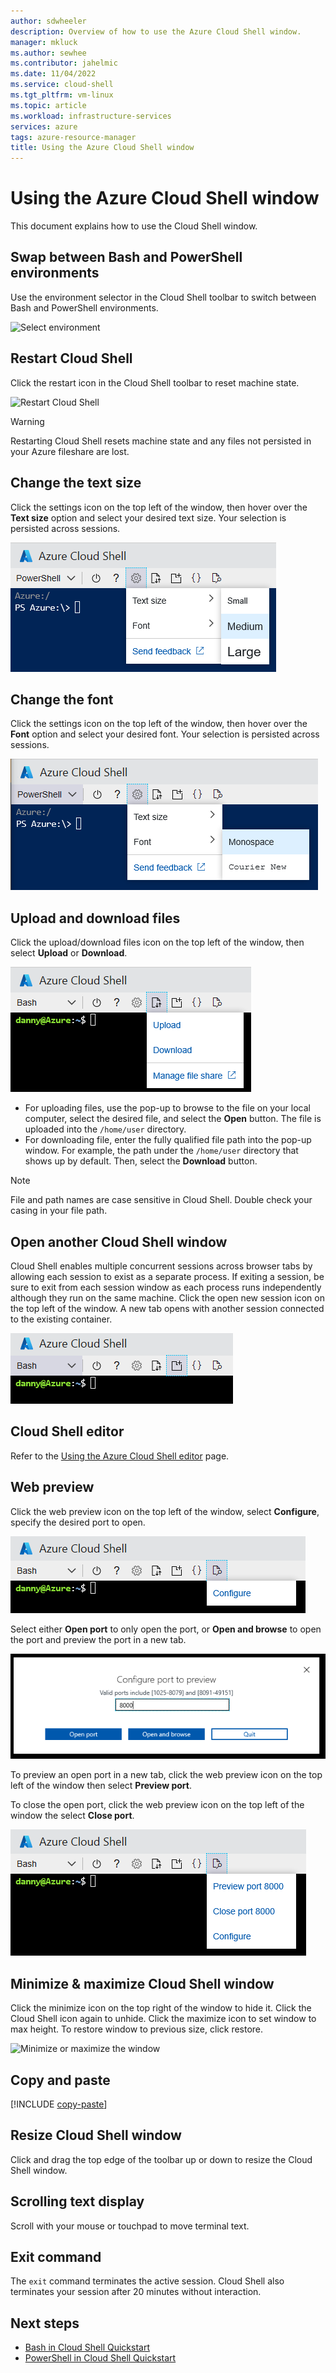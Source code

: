 ```yaml
---
author: sdwheeler
description: Overview of how to use the Azure Cloud Shell window.
manager: mkluck
ms.author: sewhee
ms.contributor: jahelmic
ms.date: 11/04/2022
ms.service: cloud-shell
ms.tgt_pltfrm: vm-linux
ms.topic: article
ms.workload: infrastructure-services
services: azure
tags: azure-resource-manager
title: Using the Azure Cloud Shell window
---
```


# Using the Azure Cloud Shell window

This document explains how to use the Cloud Shell window.

## Swap between Bash and PowerShell environments

Use the environment selector in the Cloud Shell toolbar to switch between Bash and PowerShell
environments.

![Select environment][02]

## Restart Cloud Shell

Click the restart icon in the Cloud Shell toolbar to reset machine state.

![Restart Cloud Shell][08]

> [!WARNING]
> Restarting Cloud Shell resets machine state and any files not persisted in your Azure fileshare
> are lost.

## Change the text size

Click the settings icon on the top left of the window, then hover over the **Text size** option and
select your desired text size. Your selection is persisted across sessions.

![Text size][10]

## Change the font

Click the settings icon on the top left of the window, then hover over the **Font** option and select
your desired font. Your selection is persisted across sessions.

![Font][09]

## Upload and download files

Click the upload/download files icon on the top left of the window, then select **Upload** or
**Download**.

![Upload/download files][11]

- For uploading files, use the pop-up to browse to the file on your local computer, select the
  desired file, and select the **Open** button. The file is uploaded into the `/home/user`
  directory.
- For downloading file, enter the fully qualified file path into the pop-up window. For example, the
  path under the `/home/user` directory that shows up by default. Then, select the **Download**
  button.

> [!NOTE]
> File and path names are case sensitive in Cloud Shell. Double check your casing in your file
> path.

## Open another Cloud Shell window

Cloud Shell enables multiple concurrent sessions across browser tabs by allowing each session to
exist as a separate process. If exiting a session, be sure to exit from each session window as each
process runs independently although they run on the same machine. Click the open new session icon on
the top left of the window. A new tab opens with another session connected to the existing
container.

![Open new session][04]

## Cloud Shell editor

Refer to the [Using the Azure Cloud Shell editor][14] page.

## Web preview

Click the web preview icon on the top left of the window, select **Configure**, specify the desired
port to open.

![Web preview][07]

Select either **Open port** to only open the port, or **Open and browse** to open the
port and preview the port in a new tab.

![Configure port][05]

To preview an open port in a new tab, click the web preview icon on the top left of the window then
select **Preview port**.

To close the open port, click the web preview icon on the top left of the window the select
**Close port**.

![Preview/close port][06]

## Minimize & maximize Cloud Shell window

Click the minimize icon on the top right of the window to hide it. Click the Cloud Shell icon again
to unhide. Click the maximize icon to set window to max height. To restore window to previous size,
click restore.

![Minimize or maximize the window][03]

## Copy and paste

[!INCLUDE [copy-paste][01]]

## Resize Cloud Shell window

Click and drag the top edge of the toolbar up or down to resize the Cloud Shell window.

## Scrolling text display

Scroll with your mouse or touchpad to move terminal text.

## Exit command

The `exit` command terminates the active session. Cloud Shell also terminates your session after 20
minutes without interaction.

## Next steps

- [Bash in Cloud Shell Quickstart][13]
- [PowerShell in Cloud Shell Quickstart][12]

<!-- link references -->
[01]: ../../includes/cloud-shell-copy-paste.md
[02]: media/using-the-shell-window/env-selector.png
[03]: media/using-the-shell-window/minmax.png
[04]: media/using-the-shell-window/newsession.png
[05]: media/using-the-shell-window/preview-configure.png
[06]: media/using-the-shell-window/preview-options.png
[07]: media/using-the-shell-window/preview.png
[08]: media/using-the-shell-window/restart.png
[09]: media/using-the-shell-window/text-font.png
[10]: media/using-the-shell-window/text-size.png
[11]: media/using-the-shell-window/uploaddownload.png
[12]: quickstart-powershell.md
[13]: quickstart.md
[14]: using-cloud-shell-editor.md
